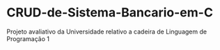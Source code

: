 # CRUD-de-Sistema-Bancario-em-C
Projeto avaliativo da Universidade relativo a cadeira de Linguagem de Programação 1
